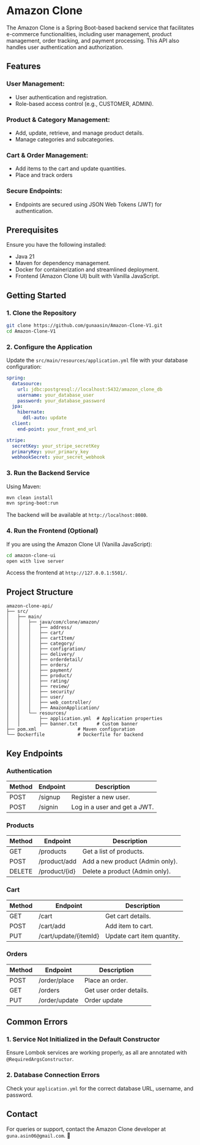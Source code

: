 # Amazon Clone

The Amazon Clone is a Spring Boot-based backend service that facilitates e-commerce functionalities, including user management, product management, order tracking, and payment processing. This API also handles user authentication and authorization.

## Features

### User Management:
- User authentication and registration.
- Role-based access control (e.g., CUSTOMER, ADMIN).

### Product & Category Management:
- Add, update, retrieve, and manage product details.
- Manage categories and subcategories.

### Cart & Order Management:
- Add items to the cart and update quantities.
- Place and track orders

### Secure Endpoints:
- Endpoints are secured using JSON Web Tokens (JWT) for authentication.

## Prerequisites
Ensure you have the following installed:

- Java 21
- Maven for dependency management.
- Docker for containerization and streamlined deployment.
- Frontend (Amazon Clone UI) built with Vanilla JavaScript.

## Getting Started

### 1. Clone the Repository
```sh
git clone https://github.com/gunaasin/Amazon-Clone-V1.git
cd Amazon-Clone-V1
```

### 2. Configure the Application
Update the `src/main/resources/application.yml` file with your database configuration:

```yaml
spring:
  datasource:
    url: jdbc:postgresql://localhost:5432/amazon_clone_db
    username: your_database_user
    password: your_database_password
  jpa:
    hibernate:
      ddl-auto: update
  client:
    end-point: your_front_end_url

stripe:
  secretKey: your_stripe_secretKey
  primaryKey: your_primary_key
  webhookSecret: your_secret_webhook
```

### 3. Run the Backend Service
Using Maven:
```sh
mvn clean install
mvn spring-boot:run
```
The backend will be available at `http://localhost:8080`.

### 4. Run the Frontend (Optional)
If you are using the Amazon Clone UI (Vanilla JavaScript):
```sh
cd amazon-clone-ui
open with live server
```
Access the frontend at `http://127.0.0.1:5501/`.


## Project Structure
```
amazon-clone-api/
├── src/
│   ├── main/
│   │   ├── java/com/clone/amazon/
│   │   │   ├── address/     
│   │   │   ├── cart/        
│   │   │   ├── cartItem/    
│   │   │   ├── category/    
│   │   │   ├── configration/
│   │   │   ├── delivery/    
│   │   │   ├── orderdetail/  
│   │   │   ├── orders/      
│   │   │   ├── payment/     
│   │   │   ├── product/     
│   │   │   ├── rating/      
│   │   │   ├── review/      
│   │   │   ├── security/    
│   │   │   ├── user/        
│   │   │   ├── web_controller/ 
│   │   │   ├── AmazonApplication/  
│   │   └── resources/
│   │       ├── application.yml  # Application properties
│   │       ├── banner.txt       # Custom banner
├── pom.xml               # Maven configuration
└── Dockerfile            # Dockerfile for backend
```

## Key Endpoints

### Authentication
| Method | Endpoint      | Description |
|--------|--------------|-------------|
| POST   | /signup      | Register a new user. |
| POST   | /signin      | Log in a user and get a JWT. |

### Products
| Method | Endpoint      | Description |
|--------|--------------|-------------|
| GET    | /products    | Get a list of products. |
| POST   | /product/add | Add a new product (Admin only). |
| DELETE | /product/{id} | Delete a product (Admin only). |

### Cart
| Method | Endpoint      | Description |
|--------|--------------|-------------|
| GET    | /cart        | Get cart details. |
| POST   | /cart/add    | Add item to cart. |
| PUT    | /cart/update/{itemId} | Update cart item quantity. |

### Orders
| Method | Endpoint      | Description |
|--------|--------------|-------------|
| POST   | /order/place | Place an order. |
| GET    | /orders      | Get user order details. |
| PUT | /order/update | Order update |

## Common Errors

### 1. Service Not Initialized in the Default Constructor
Ensure Lombok services are working properly, as all are annotated with `@RequiredArgsConstructor`.

### 2. Database Connection Errors
Check your `application.yml` for the correct database URL, username, and password.

## Contact
For queries or support, contact the Amazon Clone developer at `guna.asin06@gmail.com`. 🎉

